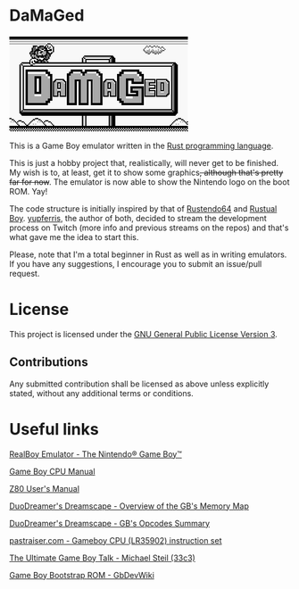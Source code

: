 # DaMaGed

![DaMaGed logo](/misc/damaged_logo.png)

This is a Game Boy emulator written in the [Rust programming language](https://www.rust-lang.org/en-US/).

This is just a hobby project that, realistically, will never get to be finished. My wish is to, at least, get it to show some graphics~~, although that's pretty far for now~~. The emulator is now able to show the Nintendo logo on the boot ROM. Yay!

The code structure is initially inspired by that of [Rustendo64](https://github.com/yupferris/rustendo64) and [Rustual Boy](https://github.com/yupferris/vb-rs). [yupferris](https://github.com/yupferris), the author of both, decided to stream the development process on Twitch (more info and previous streams on the repos) and that's what gave me the idea to start this.

Please, note that I'm a total beginner in Rust as well as in writing emulators. If you have any suggestions, I encourage you to submit an issue/pull request.

# License

This project is licensed under the [GNU General Public License Version 3](https://github.com/javierbg/RustyBoy/blob/master/LICENSE).

## Contributions

Any submitted contribution shall be licensed as above unless explicitly stated, without any additional terms or conditions.

# Useful links

[RealBoy Emulator - The Nintendo® Game Boy™](https://realboyemulator.wordpress.com/2013/01/01/the-nintendo-game-boy-1/)

[Game Boy CPU Manual](http://marc.rawer.de/Gameboy/Docs/GBCPUman.pdf)

[Z80 User's Manual](http://www.z80.info/zip/z80cpu_um.pdf)

[DuoDreamer's Dreamscape - Overview of the GB's Memory Map](http://gameboy.mongenel.com/dmg/asmmemmap.html)

[DuoDreamer's Dreamscape - GB's Opcodes Summary](http://gameboy.mongenel.com/dmg/opcodes.html)

[pastraiser.com - Gameboy CPU (LR35902) instruction set](http://pastraiser.com/cpu/gameboy/gameboy_opcodes.html)

[The Ultimate Game Boy Talk - Michael Steil (33c3)](https://www.youtube.com/watch?v=HyzD8pNlpwI)

[Game Boy Bootstrap ROM - GbDevWiki](http://gbdev.gg8.se/wiki/articles/Gameboy_Bootstrap_ROM)
